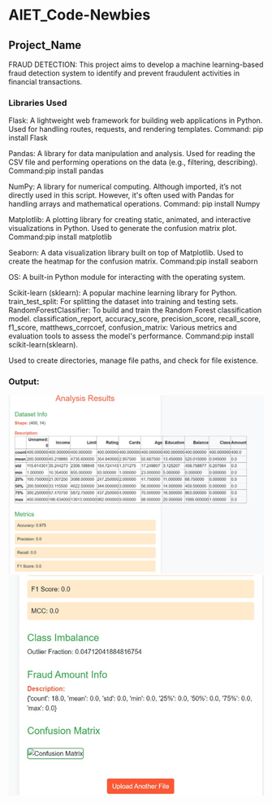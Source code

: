 # AIET_Code-Newbies
## Project_Name

FRAUD DETECTION:
This project aims to develop a machine learning-based fraud detection system to identify and prevent fraudulent activities in financial transactions.

### Libraries Used
Flask: A lightweight web framework for building web applications in Python.
Used for handling routes, requests, and rendering templates.
Command: pip install Flask


Pandas: A library for data manipulation and analysis.
Used for reading the CSV file and performing operations on the data (e.g., filtering, describing).
Command:pip install pandas

NumPy: A library for numerical computing.
Although imported, it’s not directly used in this script. However, it's often used with Pandas for handling arrays and mathematical operations.
Command: pip install Numpy


Matplotlib: A plotting library for creating static, animated, and interactive visualizations in Python.
Used to generate the confusion matrix plot.
Command:pip install matplotlib


Seaborn: A data visualization library built on top of Matplotlib.
Used to create the heatmap for the confusion matrix.
Command:pip install seaborn


OS: A built-in Python module for interacting with the operating system.


Scikit-learn (sklearn): A popular machine learning library for Python.
train_test_split: For splitting the dataset into training and testing sets.
RandomForestClassifier: To build and train the Random Forest classification model.
classification_report, accuracy_score, precision_score, recall_score, f1_score, matthews_corrcoef, confusion_matrix: Various metrics and evaluation tools to assess the model's performance.
Command:pip install scikit-learn(sklearn).


Used to create directories, manage file paths, and check for file existence.

### Output:

![image alt](https://raw.githubusercontent.com/nitkhackathon2024-5/AIET_Code-Newbies/78034c132e074163d71a41779449d56534ac81eb/pic1.jpg)
![image alt](https://raw.githubusercontent.com/nitkhackathon2024-5/AIET_Code-Newbies/3928d5f9154942b798e3de2d2016d294bf0ea45a/pic2.jpg)

